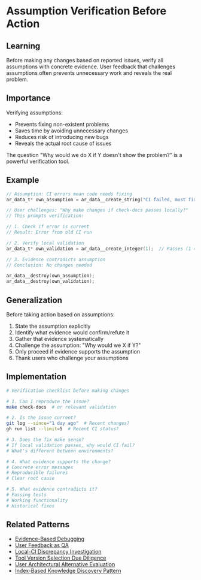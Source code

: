 # Assumption Verification Before Action

## Learning

Before making any changes based on reported issues, verify all assumptions with concrete evidence. User feedback that challenges assumptions often prevents unnecessary work and reveals the real problem.

## Importance

Verifying assumptions:
- Prevents fixing non-existent problems
- Saves time by avoiding unnecessary changes
- Reduces risk of introducing new bugs
- Reveals the actual root cause of issues

The question "Why would we do X if Y doesn't show the problem?" is a powerful verification tool.

## Example

```c
// Assumption: CI errors mean code needs fixing
ar_data_t* own_assumption = ar_data__create_string("CI failed, must fix docs");

// User challenges: "Why make changes if check-docs passes locally?"
// This prompts verification:

// 1. Check if error is current
// Result: Error from old CI run

// 2. Verify local validation
ar_data_t* own_validation = ar_data__create_integer(1);  // Passes (1 = true)

// 3. Evidence contradicts assumption
// Conclusion: No changes needed

ar_data__destroy(own_assumption);
ar_data__destroy(own_validation);
```

## Generalization

Before taking action based on assumptions:
1. State the assumption explicitly
2. Identify what evidence would confirm/refute it
3. Gather that evidence systematically
4. Challenge the assumption: "Why would we X if Y?"
5. Only proceed if evidence supports the assumption
6. Thank users who challenge your assumptions

## Implementation

```bash
# Verification checklist before making changes

# 1. Can I reproduce the issue?
make check-docs  # or relevant validation

# 2. Is the issue current?
git log --since="1 day ago"  # Recent changes?
gh run list --limit=5  # Recent CI status?

# 3. Does the fix make sense?
# If local validation passes, why would CI fail?
# What's different between environments?

# 4. What evidence supports the change?
# Concrete error messages
# Reproducible failures
# Clear root cause

# 5. What evidence contradicts it?
# Passing tests
# Working functionality
# Historical fixes
```

## Related Patterns

- [Evidence-Based Debugging](evidence-based-debugging.md)
- [User Feedback as QA](user-feedback-as-qa.md)
- [Local-CI Discrepancy Investigation](local-ci-discrepancy-investigation.md)
- [Tool Version Selection Due Diligence](tool-version-selection-due-diligence.md)
- [User Architectural Alternative Evaluation](user-architectural-alternative-evaluation.md)
- [Index-Based Knowledge Discovery Pattern](index-based-knowledge-discovery-pattern.md)